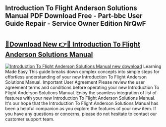 ## Introduction To Flight Anderson Solutions Manual PDF Download Free - Part-bbc User Guide Repair - Service Owner Edition NrQwF

# <h2><a href="http://bc14461.oget.top/?id=Introduction+To+Flight+Anderson+Solutions+Manual">🔗Download New 👉🔴 Introduction To Flight Anderson Solutions Manual</a></h2>

[![Introduction To Flight Anderson Solutions Manual new download](https://i.imgur.com/5g1atiW.png)](http://bc14461.oget.top/?id=Introduction+To+Flight+Anderson+Solutions+Manual)
Learning Made Easy This guide breaks down complex concepts into simple steps for effortless understanding of your new Introduction To Flight Anderson Solutions Manual. Important User Agreement Please review the user agreement terms and conditions before operating your new Introduction To Flight Anderson Solutions Manual. Enjoy the seamless integration of list of features with your new Introduction To Flight Anderson Solutions Manual. It's our hope that the Introduction To Flight Anderson Solutions Manual has been a helpful companion as you explore the features of your new item. If you have any questions or concerns, please do not hesitate to contact our customer support team.
